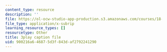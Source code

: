 ```yaml
---
content_type: resource
description: ''
file: https://ol-ocw-studio-app-production.s3.amazonaws.com/courses/18-06sc-linear-algebra-fall-2011/900216a646875d3f843daf2792241290_cfn2ZUuWPd0.vtt
file_type: application/x-subrip
learning_resource_types: []
resourcetype: Other
title: 3play caption file
uid: 900216a6-4687-5d3f-843d-af2792241290
---
```

